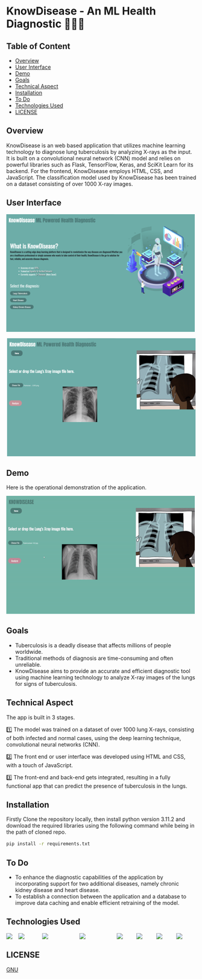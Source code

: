 # KnowDisease - An ML Health Diagnostic 👨🏻‍⚕️
## Table of Content
  * [Overview](#overview)
  * [User Interface](#user-interface)
  * [Demo](#demo)
  * [Goals](#goals)
  * [Technical Aspect](#technical-aspect)
  * [Installation](#installation)
  * [To Do](#to-do)
  * [Technologies Used](#technologies-used)
  * [LICENSE](#license)

## Overview
KnowDisease is an web based application that utilizes machine learning technology to diagnose lung tuberculosis by analyzing X-rays as the input. It is built on a convolutional neural network (CNN) model and relies on powerful libraries such as Flask, TensorFlow, Keras, and SciKit Learn for its backend. For the frontend, KnowDisease employs HTML, CSS, and JavaScript. The classification model used by KnowDisease has been trained on a dataset consisting of over 1000 X-ray images.

## User Interface
<p align="left">
  <img src="KnowDisease1.png" width="500">
</p>
<p align="center">
  <img src="KnowDisease2.png" width="500">
</p>

## Demo

Here is the operational demonstration of the application.
<p align="left">
  <img src="KnowDisease Working.gif" width="500">
</p>

## Goals
* Tuberculosis is a deadly disease that affects millions of people worldwide.
* Traditional methods of diagnosis are time-consuming and often unreliable.
* KnowDisease aims to provide an accurate and efficient diagnostic tool using machine learning technology to analyze X-ray images of the lungs for signs of tuberculosis.

## Technical Aspect
The app is built in 3 stages.

1️⃣  The model was trained on a dataset of over 1000 lung X-rays, consisting of both infected and normal cases, using the deep learning technique, convolutional neural networks (CNN).

2️⃣  The front end or user interface was developed using HTML and CSS, with a touch of JavaScript.

3️⃣    The front-end and back-end gets integrated, resulting in a fully functional app that can predict the presence of tuberculosis in the lungs.

## Installation
Firstly Clone the repository locally, then install python version 3.11.2 and download the required libraries using the following command while being in the path of cloned repo.

```bash
pip install -r requirements.txt
```
## To Do
* To enhance the diagnostic capabilities of the application by incorporating support for two additional diseases, namely chronic kidney disease and heart disease.
* To establish a connection between the application and a database to improve data caching and enable efficient retraining of the model.

## Technologies Used
<p align="left" style="display:flex; justify-content: space-between;">
  <img src="https://upload.wikimedia.org/wikipedia/commons/2/2d/Tensorflow_logo.svg" width="90">
  <img src="https://upload.wikimedia.org/wikipedia/commons/0/05/Scikit_learn_logo_small.svg" width="180">
  <img src="https://upload.wikimedia.org/wikipedia/commons/3/31/NumPy_logo_2020.svg" width="280">
  <img src="https://upload.wikimedia.org/wikipedia/commons/e/ed/Pandas_logo.svg" width="280">
  <img src="https://upload.wikimedia.org/wikipedia/commons/6/61/HTML5_logo_and_wordmark.svg" width="150">
  <img src="https://upload.wikimedia.org/wikipedia/commons/d/d5/CSS3_logo_and_wordmark.svg" width="150">
  <img src="https://upload.wikimedia.org/wikipedia/commons/9/99/Unofficial_JavaScript_logo_2.svg" width="150">
  <img src="https://cms-assets.tutsplus.com/uploads/users/30/posts/16037/preview_image/flask.png" width="150">
</p>

## LICENSE
[GNU](LICENSE.md)

